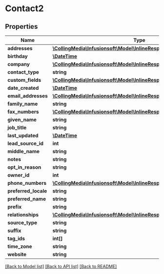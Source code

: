 # Contact2

## Properties
Name | Type | Description | Notes
------------ | ------------- | ------------- | -------------
**addresses** | [**\CollingMedia\Infusionsoft\Model\InlineResponse2004Addresses[]**](InlineResponse2004Addresses.md) |  | [optional] 
**birthday** | [**\DateTime**](\DateTime.md) |  | [optional] 
**company** | [**\CollingMedia\Infusionsoft\Model\InlineResponse2004Company**](InlineResponse2004Company.md) |  | [optional] 
**contact_type** | **string** |  | [optional] 
**custom_fields** | [**\CollingMedia\Infusionsoft\Model\InlineResponse2004CustomFields[]**](InlineResponse2004CustomFields.md) |  | [optional] 
**date_created** | [**\DateTime**](\DateTime.md) |  | [optional] 
**email_addresses** | [**\CollingMedia\Infusionsoft\Model\InlineResponse2004EmailAddresses[]**](InlineResponse2004EmailAddresses.md) |  | [optional] 
**family_name** | **string** |  | [optional] 
**fax_numbers** | [**\CollingMedia\Infusionsoft\Model\InlineResponse2004FaxNumbers[]**](InlineResponse2004FaxNumbers.md) |  | [optional] 
**given_name** | **string** |  | [optional] 
**job_title** | **string** |  | [optional] 
**last_updated** | [**\DateTime**](\DateTime.md) |  | [optional] 
**lead_source_id** | **int** |  | [optional] 
**middle_name** | **string** |  | [optional] 
**notes** | **string** |  | [optional] 
**opt_in_reason** | **string** |  | [optional] 
**owner_id** | **int** |  | [optional] 
**phone_numbers** | [**\CollingMedia\Infusionsoft\Model\InlineResponse2004PhoneNumbers[]**](InlineResponse2004PhoneNumbers.md) |  | [optional] 
**preferred_locale** | **string** |  | [optional] 
**preferred_name** | **string** |  | [optional] 
**prefix** | **string** |  | [optional] 
**relationships** | [**\CollingMedia\Infusionsoft\Model\InlineResponse2004Relationships[]**](InlineResponse2004Relationships.md) |  | [optional] 
**source_type** | **string** |  | [optional] 
**suffix** | **string** |  | [optional] 
**tag_ids** | **int[]** |  | [optional] 
**time_zone** | **string** |  | [optional] 
**website** | **string** |  | [optional] 

[[Back to Model list]](../README.md#documentation-for-models) [[Back to API list]](../README.md#documentation-for-api-endpoints) [[Back to README]](../README.md)


